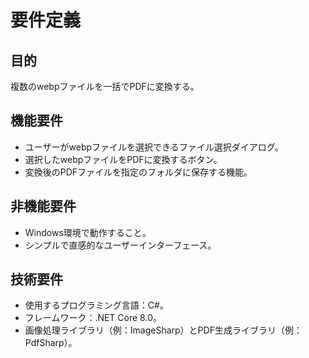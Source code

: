 # 要件定義

## 目的
複数のwebpファイルを一括でPDFに変換する。

## 機能要件
- ユーザーがwebpファイルを選択できるファイル選択ダイアログ。
- 選択したwebpファイルをPDFに変換するボタン。
- 変換後のPDFファイルを指定のフォルダに保存する機能。

## 非機能要件
- Windows環境で動作すること。
- シンプルで直感的なユーザーインターフェース。

## 技術要件
- 使用するプログラミング言語：C#。
- フレームワーク：.NET Core 8.0。
- 画像処理ライブラリ（例：ImageSharp）とPDF生成ライブラリ（例：PdfSharp）。
